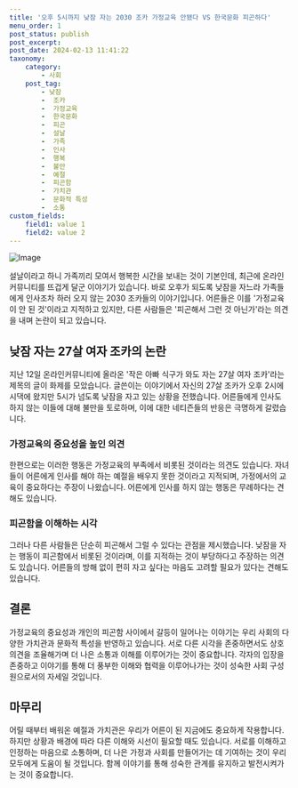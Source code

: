 ```yaml
---
title: '오후 5시까지 낮잠 자는 2030 조카 가정교육 안됐다 VS 한국문화 피곤하다'
menu_order: 1
post_status: publish
post_excerpt: 
post_date: 2024-02-13 11:41:22
taxonomy:
    category:
        - 사회
    post_tag:
        - 낮잠
        -  조카
        -  가정교육
        -  한국문화
        -  피곤
        -  설날
        -  가족
        -  인사
        -  행복
        -  불만
        -  예절
        -  피곤함
        -  가치관
        -  문화적 특성
        -  소통
custom_fields:
    field1: value 1
    field2: value 2
---
```


![Image](https://imgnews.pstatic.net/image/277/2024/02/12/0005378744_001_20240213085605698.jpg?type=w647)

설날이라고 하니 가족끼리 모여서 행복한 시간을 보내는 것이 기본인데, 최근에 온라인 커뮤니티를 뜨겁게 달군 이야기가 있습니다. 바로 오후가 되도록 낮잠을 자느라 가족들에게 인사조차 하러 오지 않는 2030 조카들의 이야기입니다. 어른들은 이를 '가정교육이 안 된 것'이라고 지적하고 있지만, 다른 사람들은 '피곤해서 그런 것 아닌가'라는 의견을 내며 논란이 되고 있습니다.
## 낮잠 자는 27살 여자 조카의 논란
지난 12일 온라인커뮤니티에 올라온 '작은 아빠 식구가 와도 자는 27살 여자 조카'라는 제목의 글이 화제를 모았습니다. 글쓴이는 이야기에서 자신의 27살 조카가 오후 2시에 시댁에 왔지만 5시가 넘도록 낮잠을 자고 있는 상황을 전했습니다. 어른들에게 인사도 하지 않는 이들에 대해 불만을 토로하며, 이에 대한 네티즌들의 반응은 극명하게 갈렸습니다.
### 가정교육의 중요성을 높인 의견
한편으로는 이러한 행동은 가정교육의 부족에서 비롯된 것이라는 의견도 있습니다. 자녀들이 어른에게 인사를 해야 하는 예절을 배우지 못한 것이라고 지적되며, 가정에서의 교육이 중요하다는 주장이 나왔습니다. 어른에게 인사를 하지 않는 행동은 무례하다는 견해도 있습니다.
### 피곤함을 이해하는 시각
그러나 다른 사람들은 단순히 피곤해서 그럴 수 있다는 관점을 제시했습니다. 낮잠을 자는 행동이 피곤함에서 비롯된 것이라며, 이를 지적하는 것이 부당하다고 주장하는 의견도 있습니다. 어른들의 방해 없이 편히 자고 싶다는 마음도 고려할 필요가 있다는 견해도 있습니다.
## 결론
가정교육의 중요성과 개인의 피곤함 사이에서 갈등이 일어나는 이야기는 우리 사회의 다양한 가치관과 문화적 특성을 반영하고 있습니다. 서로 다른 시각을 존중하면서도 상호 의견을 조율해가며 더 나은 소통과 이해를 이루어가는 것이 중요합니다. 각자의 입장을 존중하고 이야기를 통해 더 풍부한 이해와 협력을 이루어나가는 것이 성숙한 사회 구성원으로서의 자세일 것입니다.
## 마무리
어릴 때부터 배워온 예절과 가치관은 우리가 어른이 된 지금에도 중요하게 작용합니다. 하지만 상황과 배경에 따라 다른 이해와 시선이 필요할 때도 있습니다. 서로를 이해하고 인정하는 마음으로 소통하며, 더 나은 가정과 사회를 만들어가는 데 기여하는 것이 우리 모두에게 도움이 될 것입니다. 함께 이야기를 통해 성숙한 관계를 유지하고 발전시켜가는 것이 중요합니다.
